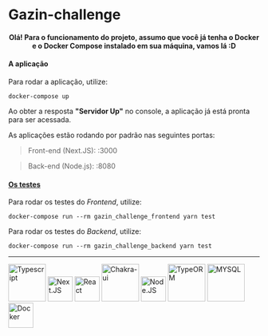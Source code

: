 # Gazin-challenge

#### <p align="center"> Olá! Para o funcionamento do projeto, assumo que você já tenha o Docker e o Docker Compose instalado em sua máquina, vamos lá :D </p>

#### A aplicação
  Para rodar a aplicação, utilize: 
  
    docker-compose up
  
  Ao obter a resposta **"Servidor Up"** no console, a aplicação já está pronta para ser acessada.

  As aplicações estão rodando por padrão nas seguintes portas:
  > Front-end (Next.JS): :3000

  > Back-end (Node.js):  :8080

#### <u>Os testes</u>
  Para rodar os testes do *Frontend*, utilize: 
  
    docker-compose run --rm gazin_challenge_frontend yarn test

  Para rodar os testes do *Backend*, utilize:
  
    docker-compose run --rm gazin_challenge_backend yarn test
    
<hr />

<div>
  <img src="https://user-images.githubusercontent.com/31439719/135782962-0014637d-b3b5-4250-a3fe-811e3068f743.png" width="75" title="Typescript" />
  <img src="https://user-images.githubusercontent.com/31439719/135782296-798e4d7c-d4b3-41c3-97bd-6403c1902e62.png" width="50" title="Next.JS" />
  <img src="https://user-images.githubusercontent.com/31439719/135782584-457a5b92-6a0b-49d5-ba77-ca2d33dbf36f.png" width="50" title="React" />
  <img src="https://user-images.githubusercontent.com/31439719/135851737-4ba47be8-f55d-4b14-87b0-205354b373de.png" width="75" title="Chakra-ui" />
  <img src="https://user-images.githubusercontent.com/31439719/135781916-ec2df41f-3361-42a5-8105-91541557bd27.png" width="50" title="Node.JS" />
  <img src="https://user-images.githubusercontent.com/31439719/135781853-593539f8-e3f5-4c95-a258-688a6be05466.png" width="75" title="TypeORM" />
  <img src="https://user-images.githubusercontent.com/31439719/135782824-60577d7d-e965-4e61-b810-4094998c5db9.png" width="75" title="MYSQL" />
  <img src="https://user-images.githubusercontent.com/31439719/135782421-df1edc6e-ba33-4d50-9e52-ce7e343928ee.png" width="50" title="Docker" />
</div>

